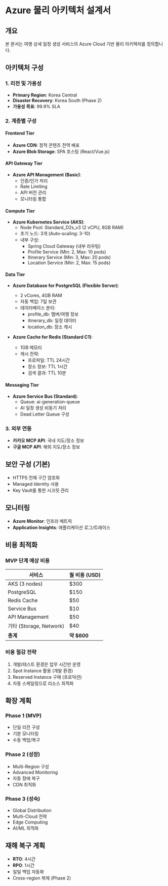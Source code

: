 # Azure 물리 아키텍처 설계서

## 개요
본 문서는 여행 상세 일정 생성 서비스의 Azure Cloud 기반 물리 아키텍처를 정의합니다.

## 아키텍처 구성

### 1. 리전 및 가용성
- **Primary Region**: Korea Central
- **Disaster Recovery**: Korea South (Phase 2)
- **가용성 목표**: 99.9% SLA

### 2. 계층별 구성

#### Frontend Tier
- **Azure CDN**: 정적 콘텐츠 전역 배포
- **Azure Blob Storage**: SPA 호스팅 (React/Vue.js)

#### API Gateway Tier
- **Azure API Management (Basic)**: 
  - 인증/인가 처리
  - Rate Limiting
  - API 버전 관리
  - 모니터링 통합

#### Compute Tier
- **Azure Kubernetes Service (AKS)**:
  - Node Pool: Standard_D2s_v3 (2 vCPU, 8GB RAM)
  - 초기 노드: 3개 (Auto-scaling: 3-10)
  - 내부 구성:
    - Spring Cloud Gateway (내부 라우팅)
    - Profile Service (Min: 2, Max: 10 pods)
    - Itinerary Service (Min: 3, Max: 20 pods)
    - Location Service (Min: 2, Max: 15 pods)

#### Data Tier
- **Azure Database for PostgreSQL (Flexible Server)**:
  - 2 vCores, 4GB RAM
  - 자동 백업: 7일 보관
  - 데이터베이스 분리:
    - profile_db: 멤버/여행 정보
    - itinerary_db: 일정 데이터
    - location_db: 장소 캐시

- **Azure Cache for Redis (Standard C1)**:
  - 1GB 메모리
  - 캐시 전략:
    - 프로파일: TTL 24시간
    - 장소 정보: TTL 1시간
    - 검색 결과: TTL 10분

#### Messaging Tier
- **Azure Service Bus (Standard)**:
  - Queue: ai-generation-queue
  - AI 일정 생성 비동기 처리
  - Dead Letter Queue 구성

### 3. 외부 연동
- **카카오 MCP API**: 국내 지도/장소 정보
- **구글 MCP API**: 해외 지도/장소 정보

## 보안 구성 (기본)
- HTTPS 전체 구간 암호화
- Managed Identity 사용
- Key Vault를 통한 시크릿 관리

## 모니터링
- **Azure Monitor**: 인프라 메트릭
- **Application Insights**: 애플리케이션 로그/트레이스

## 비용 최적화

### MVP 단계 예상 비용
| 서비스 | 월 비용 (USD) |
|--------|---------------|
| AKS (3 nodes) | $300 |
| PostgreSQL | $150 |
| Redis Cache | $50 |
| Service Bus | $10 |
| API Management | $50 |
| 기타 (Storage, Network) | $40 |
| **총계** | **약 $600** |

### 비용 절감 전략
1. 개발/테스트 환경은 업무 시간만 운영
2. Spot Instance 활용 (개발 환경)
3. Reserved Instance 구매 (프로덕션)
4. 자동 스케일링으로 리소스 최적화

## 확장 계획

### Phase 1 (MVP)
- 단일 리전 구성
- 기본 모니터링
- 수동 백업/복구

### Phase 2 (성장)
- Multi-Region 구성
- Advanced Monitoring
- 자동 장애 복구
- CDN 최적화

### Phase 3 (성숙)
- Global Distribution
- Multi-Cloud 전략
- Edge Computing
- AI/ML 최적화

## 재해 복구 계획
- **RTO**: 4시간
- **RPO**: 1시간
- 일일 백업 자동화
- Cross-region 복제 (Phase 2)